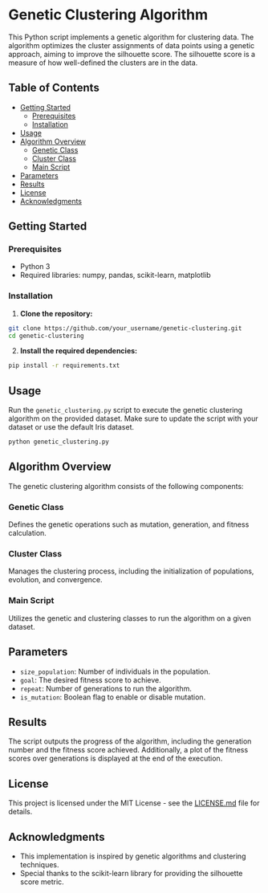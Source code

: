 # Genetic Clustering Algorithm

This Python script implements a genetic algorithm for clustering data. The algorithm optimizes the cluster assignments of data points using a genetic approach, aiming to improve the silhouette score. The silhouette score is a measure of how well-defined the clusters are in the data.

## Table of Contents
- [Getting Started](#getting-started)
  - [Prerequisites](#prerequisites)
  - [Installation](#installation)
- [Usage](#usage)
- [Algorithm Overview](#algorithm-overview)
  - [Genetic Class](#genetic-class)
  - [Cluster Class](#cluster-class)
  - [Main Script](#main-script)
- [Parameters](#parameters)
- [Results](#results)
- [License](#license)
- [Acknowledgments](#acknowledgments)

## Getting Started

### Prerequisites

- Python 3
- Required libraries: numpy, pandas, scikit-learn, matplotlib

### Installation

1. **Clone the repository:**

```bash
git clone https://github.com/your_username/genetic-clustering.git
cd genetic-clustering
```

2. **Install the required dependencies:**

```bash
pip install -r requirements.txt
```

## Usage

Run the `genetic_clustering.py` script to execute the genetic clustering algorithm on the provided dataset. Make sure to update the script with your dataset or use the default Iris dataset.

```bash
python genetic_clustering.py
```

## Algorithm Overview

The genetic clustering algorithm consists of the following components:

### Genetic Class

Defines the genetic operations such as mutation, generation, and fitness calculation.

### Cluster Class

Manages the clustering process, including the initialization of populations, evolution, and convergence.

### Main Script

Utilizes the genetic and clustering classes to run the algorithm on a given dataset.

## Parameters

- `size_population`: Number of individuals in the population.
- `goal`: The desired fitness score to achieve.
- `repeat`: Number of generations to run the algorithm.
- `is_mutation`: Boolean flag to enable or disable mutation.

## Results

The script outputs the progress of the algorithm, including the generation number and the fitness score achieved. Additionally, a plot of the fitness scores over generations is displayed at the end of the execution.

## License

This project is licensed under the MIT License - see the [LICENSE.md](LICENSE.md) file for details.

## Acknowledgments

- This implementation is inspired by genetic algorithms and clustering techniques.
- Special thanks to the scikit-learn library for providing the silhouette score metric.
